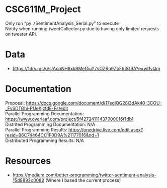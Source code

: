 # CSC611M_Project

Only run "py .\SentimentAnalysis_Serial.py" to execute <br />
Notify when running tweetCollector.py due to having only limited requests on tweeter API. <br />

# Data

- https://1drv.ms/u/s!ApoNH8xkRMeGiuY7vOZRq9ZbF93G6A?e=wI1vQm

# Documentation

Proposal: https://docs.google.com/document/d/17egiQG28i3dAk40-3COU-_FvSDTGhi-PUeKjztdE-Fs/edit <br />
Parallel Programming Documentation: https://www.overleaf.com/project/5f42724111437900016f1db1 <br />
Distrited Programming Documentation: N/A <br />
Parallel Programming Results: https://onedrive.live.com/edit.aspx?resid=86C74464CC1F0D9A%21177016&nd=1 <br />
Distributed Programming Results: N/A <br />

# Resources
- https://medium.com/better-programming/twitter-sentiment-analysis-15d8892c0082 (Where I based the current process) <br />
